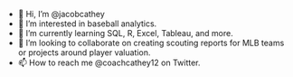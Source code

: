 - 👋 Hi, I’m @jacobcathey
- 👀 I’m interested in baseball analytics.
- 🌱 I’m currently learning SQL, R, Excel, Tableau, and more.
- 💞️ I’m looking to collaborate on creating scouting reports for MLB teams or projects around player valuation.
- 📫 How to reach me @coachcathey12 on Twitter.

<!---
jacobcathey/jacobcathey is a ✨ special ✨ repository because its `README.md` (this file) appears on your GitHub profile.
You can click the Preview link to take a look at your changes.
--->
